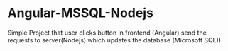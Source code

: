 # Angular-MSSQL-Nodejs
Simple Project that user clicks button in frontend (Angular) send the requests to server(Nodejs) which updates the database (Microsoft SQL))
